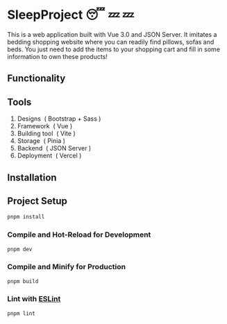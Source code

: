 # SleepProject :sleeping: :zzz: :zzz:

This is a web application built with Vue 3.0 and JSON Server. It imitates a bedding shopping website where you can readily find pillows, sofas and beds. You just need to add the items to your shopping cart and fill in some information to own these products!

## Functionality


## Tools
1. Designs&nbsp; (&nbsp;Bootstrap + Sass&nbsp;)
2. Framework&nbsp; (&nbsp;Vue&nbsp;)
3. Building tool&nbsp; (&nbsp;Vite&nbsp;) 
4. Storage&nbsp; (&nbsp;Pinia&nbsp;)
5. Backend&nbsp; (&nbsp;JSON Server&nbsp;)
6. Deployment&nbsp; (&nbsp;Vercel&nbsp;)

## Installation

## Project Setup

```sh
pnpm install
```

### Compile and Hot-Reload for Development

```sh
pnpm dev
```

### Compile and Minify for Production

```sh
pnpm build
```

### Lint with [ESLint](https://eslint.org/)

```sh
pnpm lint
```
